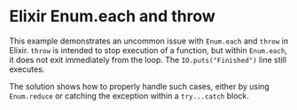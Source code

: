 # Elixir Enum.each and throw

This example demonstrates an uncommon issue with `Enum.each` and `throw` in Elixir.  `throw` is intended to stop execution of a function, but within `Enum.each`, it does not exit immediately from the loop. The `IO.puts("Finished")` line still executes.

The solution shows how to properly handle such cases, either by using `Enum.reduce` or catching the exception within a `try...catch` block.